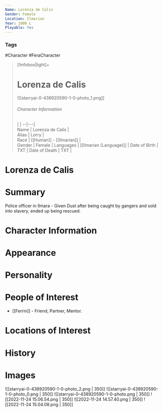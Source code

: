 ```yaml
---
Name: Lorenza de Calis
Gender: Female
Location: Ilmarian
Year: 1800 L
Playable: Yes
---
```


### Tags
#Character #FeraCharacter 


> [!infobox|light]+  
> # Lorenza de Calis
> ![[starryai-0-438920590-1-0-photo_1.png]]
> ###### Character Information
>  |   |
> --|---|  
> Name | Lorenza de Calis |  
> Alias | Lorry |  
> Race | [[Human]] - [[Ilmarian]] |  
> Gender | Female |
> Languages | [[Ilmarian (Language)]] |
> Date of Birth | TXT |
> Date of Death | TXT |



# Lorenza de Calis


# Summary
Police officer in Ilmara - Given Dust after being caught by gangers and sold into slavery, ended up being rescued.

# Character Information

# Appearance

# Personality

# People of Interest
- [[Ferrin]] - Friend, Partner, Mentor.

# Locations of Interest

# History

# Images
![[starryai-0-438920590-1-0-photo_2.png | 350]]
![[starryai-0-438920590-1-0-photo_0.png | 350]]
![[starryai-0-438920590-1-0-photo.png | 350]]
![[2022-11-24 15.06.54.png | 350]]
![[2022-11-24 14.57.40.png | 350]]
![[2022-11-24 15.04.08.png | 350]]